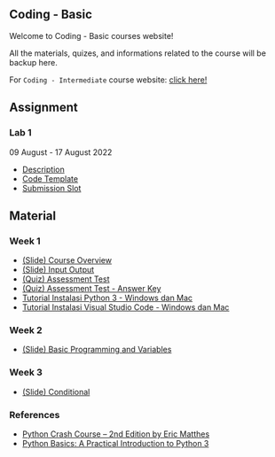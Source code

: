 ## Coding - Basic

Welcome to Coding - Basic courses website!

All the materials, quizes, and informations related to the course will be backup here.

For `Coding - Intermediate` course website: [click here!](https://bonceng.github.io/codi)

## Assignment
### Lab 1
09 August - 17 August 2022
- [Description](https://docs.google.com/document/d/1vXUVcUjTtcws64_V4Rd1A6Vl4MpjWZHelOKwWGlTObg/)
- [Code Template](https://gist.github.com/bonceng/1e084e3fc352e9dd4b25aaad11ad9e6e)
- [Submission Slot](http://bit.ly/MPS_Student_Task_Submission)

## Material
### Week 1

- [(Slide) Course Overview](https://docs.google.com/presentation/d/1_2CBNXbTxSfNE-ZyvvsyPmcJzBh-QnyZ0sam4QWDGss)
- [(Slide) Input Output](https://docs.google.com/presentation/d/1znGY50H2Ankue-beklZYFSE6qQrveVfEOyW72e3WqtA)
- [(Quiz) Assessment Test](https://docs.google.com/forms/d/13uzspMOoFP1i-gt5ORT8U2zc6hPM7gg1UqOidJ8h5hI/edit)
- [(Quiz) Assessment Test - Answer Key](assessment-key)
- [Tutorial Instalasi Python 3 - Windows dan Mac](pdf/Tutorial_Instalasi_Python3_WinMac.pdf)
- [Tutorial Instalasi Visual Studio Code - Windows dan Mac](pdf/Tutorial_Instalasi_VSCode_WinMac.pdf)

### Week 2
- [(Slide) Basic Programming and Variables](https://docs.google.com/presentation/d/1pzcszAYvI0DH9Xm4BC5dIqKFnFiB99t9cY_GAADVyLs/)

### Week 3
- [(Slide) Conditional](https://docs.google.com/presentation/d/1hUosYl0eZRI8rxpvmY9z11Ld3BVTamf5XTCbuSB7ynQ)

### References
- [Python Crash Course – 2nd Edition by Eric Matthes](https://www.google.co.id/books/edition/Python_Crash_Course_2nd_Edition/w1v6DwAAQBAJ)
- [Python Basics: A Practical Introduction to Python 3](https://static.realpython.com/python-basics-sample-chapters.pdf)

